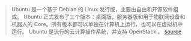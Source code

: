 > Ubuntu 是一个基于 Debian 的 Linux 发行版，主要由自由和开源软件组成。 Ubuntu 正式发布了三个版本：桌面版，服务器版和用于物联网设备和机器人的 Core。所有版本都可以单独在计算机上运行，​​也可以在虚拟机中运行。 Ubuntu 是流行的云计算操作系统，并支持 OpenStack 。 [source](https://en.wikipedia.org/wiki/Ubuntu)
